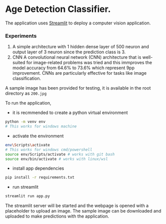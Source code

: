 # Age Detection Classifier.

The application uses [Streamlit](https://streamlit.io/) to deploy a computer vision application.

### Experiments
1. A simple architecture with 1 hidden dense layer of 500 neuron and output layer of 3 neuron since the prediction class is 3.
2. CNN
A convolutional neural network (CNN) architecture that is well-suited for image-related problems was tried and this immproves the model accuracy from 64.6% to 73.6% which represent 9pp improvement. 
CNNs are particularly effective for tasks like image classification.

A sample image has been provided for testing, it is available in the root directory as `200.jpg`

To run the application, 
- it is recmmended to create a python virtual environment
```sh
python -m venv env
# This works for windows machine
```
- activate the environment
```sh
env\Scripts\activate
# This works for windows cmd/powershell
source env/Scripts/activate # works with git bash
source env/bin/activate # works with linux/wsl
```
- install app dependencies
```sh
pip install -r requirements.txt

```
- run streamlit
```sh
streamlit run app.py
```

The streamlit server will be started and the webpage is opened with a placeholder to upload an image. 
The sample image can be downloaded and uploaded to make predictions with the application.
